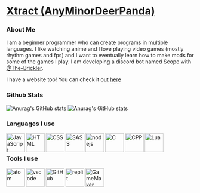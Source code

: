 # [Xtract (AnyMinorDeerPanda)](https://github.com/AnyMinorDeerPanda)
### About Me
I am a beginner programmer who can create programs in multiple languages. I like watching anime and I love playing video games (mostly rhythm games and fps) and I want to eventually learn how to make mods for some of the games I play. I am developing a discord bot named Scope with [@The-Brickler](https://github.com/The-Brickler).


I have a website too! You can check it out [here](https://xtract.space/)

### Github Stats
![Anurag's GitHub stats](https://github-readme-stats.vercel.app/api?username=AnyMinorDeerPanda&show_icons=true&theme=radical&include_all_commits=true)
![Anurag's GitHub stats](https://github-readme-stats.vercel.app/api/top-langs?username=AnyMinorDeerPanda&show_icons=true&locale=en&layout=compact&theme=radical)

### Languages I use
[<img align="left" alt="JavaScript" height="50px" src="https://raw.githubusercontent.com/AnyMinorDeerPanda/AnyMinorDeerPanda/main/images/javascript.png">](https://www.javascript.com)
[<img align="left" alt="HTML" height="50px" src="https://raw.githubusercontent.com/AnyMinorDeerPanda/AnyMinorDeerPanda/main/images/HTML.png">](https://html.com/)
[<img align="left" alt="CSS" height="50px" src="https://raw.githubusercontent.com/AnyMinorDeerPanda/AnyMinorDeerPanda/main/images/CSS.png">](https://www.w3.org/TR/CSS/#css)
[<img align="left" alt="SASS" height="50px" src="https://raw.githubusercontent.com/AnyMinorDeerPanda/AnyMinorDeerPanda/main/images/SASS.png">](https://sass-lang.com/)
[<img align="left" alt="nodejs" height="50px" src="https://raw.githubusercontent.com/AnyMinorDeerPanda/AnyMinorDeerPanda/main/images/nodejs.png">](nodejs.org/)
[<img align="left" alt="C" height="50px" src="https://raw.githubusercontent.com/AnyMinorDeerPanda/AnyMinorDeerPanda/main/images/C.png">](cppreference.com/)
[<img align="left" alt="CPP" height="50px" src="https://raw.githubusercontent.com/AnyMinorDeerPanda/AnyMinorDeerPanda/main/images/CPP.png">](cppreference.com/)
[<img align="left" alt="Lua" height="50px" src="https://raw.githubusercontent.com/AnyMinorDeerPanda/AnyMinorDeerPanda/main/images/lua.png">](https://www.lua.org/)
<br><br>
### Tools I use
[<img align="left" alt="atom" height="50px" src="https://raw.githubusercontent.com/AnyMinorDeerPanda/AnyMinorDeerPanda/main/images/atom.png">](https://atom.io/)
[<img align="left" alt="vscode" height="50px" src="https://raw.githubusercontent.com/AnyMinorDeerPanda/AnyMinorDeerPanda/main/images/vscode.png">](https://code.visualstudio.com/)
[<img align="left" alt="GitHub" height="50px" src="https://raw.githubusercontent.com/AnyMinorDeerPanda/AnyMinorDeerPanda/main/images/github.png">](https://github.com/)
[<img align="left" alt="replit" height="50px" src="https://raw.githubusercontent.com/AnyMinorDeerPanda/AnyMinorDeerPanda/main/images/replit.png">](https://replit.com/)
[<img align="left" alt="GameMaker Studio 2" height="50px" src="https://raw.githubusercontent.com/AnyMinorDeerPanda/AnyMinorDeerPanda/main/images/GMS2.png">](https://www.yoyogames.com/)
